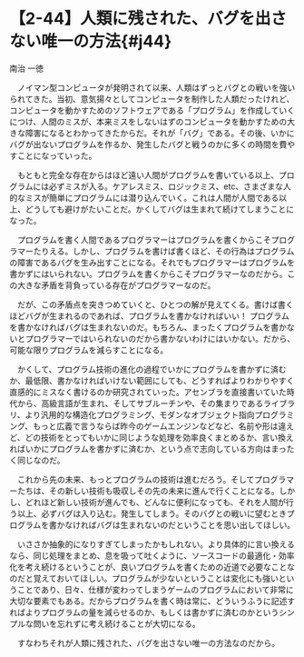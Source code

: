 # 【2-44】人類に残された、バグを出さない唯一の方法{#j44}

<div class="author">南治 一徳</div>

　ノイマン型コンピュータが発明されて以来、人類はずっとバグとの戦いを強いられてきた。当初、意気揚々としてコンピュータを制作した人類だったけれど、コンピュータを動かすためのソフトウェアである「プログラム」を作成していくにつけ、人間のミスが、本来ミスをしないはずのコンピュータを動かすための大きな障害になるとわかってきたからだ。それが「バグ」である。その後、いかにバグが出ないプログラムを作るか、発生したバグと戦うのかに多くの時間を費やすことになっていった。

　もともと完全な存在からはほど遠い人間がプログラムを書いている以上、プログラムには必ずミスが入る。ケアレスミス、ロジックミス、etc、さまざまな人的なミスが簡単にプログラムには潜り込んでいく。これは人間が人間である以上、どうしても避けがたいことだ。かくしてバグは生まれて続けてしまうことになった。

　プログラムを書く人間であるプログラマーはプログラムを書くからこそプログラマーたりえる。しかし、プログラムを書けば書くほど、その行為はプログラムの障害であるバグを生み出すことになる。それでもプログラマーはプログラムを書かずにはいられない。プログラムを書くからこそプログラマーなのだから。この大きな矛盾を背負っている存在がプログラマーなのだ。

　だが、この矛盾点を突きつめていくと、ひとつの解が見えてくる。書けば書くほどバグが生まれるのであれば、プログラムを書かなければいい！ プログラムを書かなければバグは生まれないのだ。もちろん、まったくプログラムを書かないとプログラマーではいられないのだから書かないわけにはいかない。だから、可能な限りプログラムを減らすことになる。

　かくして、プログラム技術の進化の過程でいかにプログラムを書かずに済むか、最低限、書かなければいけない範囲にしても、どうすればよりわかりやすく直感的にミスなく書けるのか研究されていった。アセンブラを直接書いていた時代から、高級言語が生まれ、そしてサブルーチンや、その集まりであるライブラリ、より汎用的な構造化プログラミング、モダンなオブジェクト指向プログラミング、もっと広義で言うならば昨今のゲームエンジンなどなど、名前や形は違えど、どの技術をとってもいかに同じような処理を効率良くまとめるか、言い換えればいかにプログラムを書かずに済むか、という点で志向している方向はまったく同じなのだ。

　これから先の未来、もっとプログラムの技術は進むだろう。そしてプログラマーたちは、その新しい技術も吸収しその先の未来に進んで行くことになる。しかし、どれほど新しい技術が進んでも、どんなに便利になっても、それを人間が行う以上、必ずバグは入り込む。発生してしまう。そのバグとの戦いに望むときプログラムを書かなければバグは生まれないのだということを思い出してほしい。

　いささか抽象的になりすぎてしまったかもしれない。より具体的に言い換えるなら、同じ処理をまとめ、息を吸って吐くように、ソースコードの最適化・効率化を考え続けるということが、良いプログラムを書くための近道で必要なことなのだと覚えておいてほしい。プログラムが少ないということは変化にも強いということであり、日々、仕様が変わってしまうゲームのプログラムにおいて非常に大切な要素でもある。だからプログラムを書く時は常に、どういうふうに記述すればよりプログラムの量を減らせるのか、もしくは書かずに済むのかというシンプルな問いを忘れずに考え続けることが大切になる。

　すなわちそれが人類に残された、バグを出さない唯一の方法なのだから。
